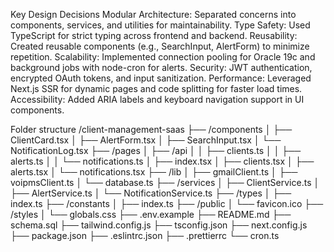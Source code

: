 Key Design Decisions
Modular Architecture: Separated concerns into components, services, and utilities for maintainability.
Type Safety: Used TypeScript for strict typing across frontend and backend.
Reusability: Created reusable components (e.g., SearchInput, AlertForm) to minimize repetition.
Scalability: Implemented connection pooling for Oracle 19c and background jobs with node-cron for alerts.
Security: JWT authentication, encrypted OAuth tokens, and input sanitization.
Performance: Leveraged Next.js SSR for dynamic pages and code splitting for faster load times.
Accessibility: Added ARIA labels and keyboard navigation support in UI components.








Folder structure
/client-management-saas
├── /components
│   ├── ClientCard.tsx
│   ├── AlertForm.tsx
│   ├── SearchInput.tsx
│   └── NotificationLog.tsx
├── /pages
│   ├── /api
│   │   ├── clients.ts
│   │   ├── alerts.ts
│   │   └── notifications.ts
│   ├── index.tsx
│   ├── clients.tsx
│   ├── alerts.tsx
│   └── notifications.tsx
├── /lib
│   ├── gmailClient.ts
│   ├── voipmsClient.ts
│   └── database.ts
├── /services
│   ├── ClientService.ts
│   ├── AlertService.ts
│   └── NotificationService.ts
├── /types
│   ├── index.ts
├── /constants
│   ├── index.ts
├── /public
│   └── favicon.ico
├── /styles
│   └── globals.css
├── .env.example
├── README.md
├── schema.sql
├── tailwind.config.js
├── tsconfig.json
├── next.config.js
├── package.json
├── .eslintrc.json
├── .prettierrc
└── cron.ts